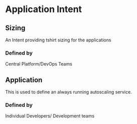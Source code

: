 # Application Intent


## Sizing

An Intent providing tshirt sizing for the applications

### Defined by

Central Platform/DevOps Teams

## Application

This is used to define an always running autoscaling service.


### Defined by

Individual Developers/ Development teams
